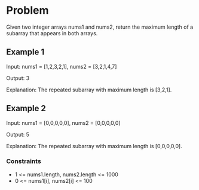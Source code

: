 # Problem

Given two integer arrays nums1 and nums2, return the maximum length of a subarray that appears in both arrays.

## Example 1

Input: nums1 = [1,2,3,2,1], nums2 = [3,2,1,4,7]

Output: 3

Explanation: The repeated subarray with maximum length is [3,2,1].

## Example 2

Input: nums1 = [0,0,0,0,0], nums2 = [0,0,0,0,0]

Output: 5

Explanation: The repeated subarray with maximum length is [0,0,0,0,0].
 
### Constraints

- 1 <= nums1.length, nums2.length <= 1000
- 0 <= nums1[i], nums2[i] <= 100
